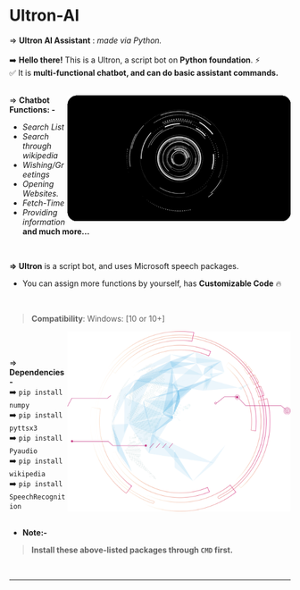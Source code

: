 # Ultron-AI
⇒ **Ultron AI Assistant** : *made via Python.*
<br>
<br>
➡️ **Hello there!** This is a Ultron, a script bot on **Python foundation**. ⚡ <br>
✅ It is **multi-functional chatbot, and can do basic assistant commands.** <br>
<br>

<img align="right" alt="Coding" width="400" src="https://raw.githubusercontent.com/Xenometon/Ultron-AI/main/Hud_Ultron-AI.gif">

⇒ **Chatbot Functions: -**
<br>
 - *Search List*
 - *Search through wikipedia*
 - *Wishing/Greetings*
 - *Opening Websites.*
 - *Fetch-Time*
 - *Providing information*<br>
  **and much more...**


<br>

**⇒ Ultron** is a script bot, and uses Microsoft speech packages.
<br>

- You can assign more functions by yourself, has **Customizable Code**  🔥
<br>

> **Compatibility**: Windows: [10 or 10+]

<img align="right" alt="Coding" width="400" src="https://raw.githubusercontent.com/Xenometon/Ultron-AI/main/Engine-2.png">
<br>
<br>

⇒ **Dependencies-**   
➡️ `pip install numpy`             <br>
➡️ `pip install pyttsx3`           <br> 
➡️ `pip install Pyaudio`           <br>
➡️ `pip install wikipedia`         <br>
➡️ `pip install SpeechRecognition` 
<br>
<br>
* **Note:-**<br>
> **Install these above-listed packages through `CMD` first.**
<br>

-----------------

